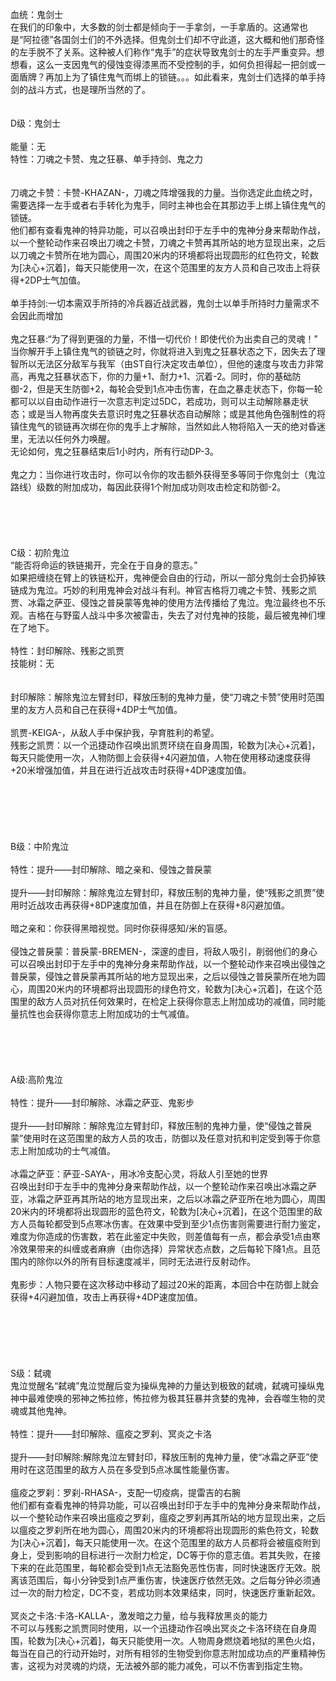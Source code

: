 <title>鬼剑士</title>
<meta name="GENERATOR" content="WinCHM">
<meta http-equiv="Content-Type" content="text/html; charset=gb2312">
<br>血统：鬼剑士
<br>在我们的印象中，大多数的剑士都是倾向于一手拿剑，一手拿盾的。这通常也是“阿拉德”各国剑士们的不外选择。但鬼剑士们却不守此道，这大概和他们那奇怪的左手脱不了关系。这种被人们称作“鬼手”的症状导致鬼剑士的左手严重变异。想想看，这么一支因鬼气的侵蚀变得漆黑而不受控制的手，如何负担得起一把剑或一面盾牌？再加上为了镇住鬼气而绑上的锁链。。。如此看来，鬼剑士们选择的单手持剑的战斗方式，也是理所当然的了。
<br> 
<br> 
<br>D级：鬼剑士
<br>
<br>能量：无
<br>特性：刀魂之卡赞、鬼之狂暴、单手持剑、鬼之力
<br>
<br> 
<br>刀魂之卡赞：卡赞-KHAZAN-，刀魂之阵增强我的力量。当你选定此血统之时，需要选择一左手或者右手转化为鬼手，同时主神也会在其那边手上绑上镇住鬼气的锁链。
<br>他们都有查看鬼神的特异功能，可以召唤出封印于左手中的鬼神分身来帮助作战，以一个整轮动作来召唤出刀魂之卡赞，刀魂之卡赞再其所站的地方显现出来，之后以刀魂之卡赞所在地为圆心，周围20米内的环境都将出现圆形的红色符文，轮数为[决心+沉着]，每天只能使用一次，在这个范围里的友方人员和自己攻击上将获得+2DP士气加值。
<br> 
<br>单手持剑:一切本需双手所持的冷兵器近战武器，鬼剑士以单手所持时力量需求不会因此而增加
<br> 
<br>鬼之狂暴:“为了得到更强的力量，不惜一切代价！即使代价为出卖自己的灵魂！”
<br>当你解开手上镇住鬼气的锁链之时，你就将进入到鬼之狂暴状态之下，因失去了理智所以无法区分敌军与我军（由ST自行决定攻击单位），但他的速度与攻击力非常高，再鬼之狂暴状态下，你的力量+1、耐力+1、沉着-2。同时，你的基础防御-2，但是天生防御+2，每轮会受到1点冲击伤害，在血之暴走状态下，你每一轮都可以以自由动作进行一次意志判定过5DC，若成功，则可以主动解除暴走状态；或是当人物再度失去意识时鬼之狂暴状态自动解除；或是其他角色强制性的将镇住鬼气的锁链再次绑在你的鬼手上才解除，当然如此人物将陷入一天的绝对昏迷里，无法以任何外力唤醒。
<br>无论如何，鬼之狂暴结束后1小时内，所有行动DP-3。
<br> 
<br>鬼之力：当你进行攻击时，你可以令你的攻击额外获得至多等同于你鬼剑士（鬼泣路线）级数的附加成功，每因此获得1个附加成功则攻击检定和防御-2。
<br> 
<br> 
<br> 
<br> 
<br> 
<br>C级：初阶鬼泣
<br>“能否将命运的铁链揭开，完全在于自身的意志。”
<br>如果把缠绕在臂上的铁链松开，鬼神便会自由的行动，所以一部分鬼剑士会扔掉铁链成为鬼泣。巧妙的利用鬼神会对战斗有利。神官吉格将刀魂之卡赞、残影之凯贾、冰霜之萨亚、侵蚀之普戾蒙等鬼神的使用方法传播给了鬼泣。鬼泣最终也不乐观。吉格在与野蛮人战斗中多次被雷击，失去了对付鬼神的技能，最后被鬼神们埋在了地下。
<br>
<br>特性：封印解除、残影之凯贾
<br>技能树：无
<br>
<br> 
<br>封印解除：解除鬼泣左臂封印，释放压制的鬼神力量，使“刀魂之卡赞”使用时范围里的友方人员和自己在获得+4DP士气加值。
<br> 
<br>凯贾-KEIGA-，从敌人手中保护我，孕育胜利的希望。
<br>残影之凯贾：以一个迅捷动作召唤出凯贾环绕在自身周围，轮数为[决心+沉着]，每天只能使用一次，人物防御上会获得+4闪避加值，人物在使用移动速度获得+20米增强加值，并且在进行近战攻击时获得+4DP速度加值。
<br> 
<br> 
<br> 
<br> 
<br> 
<br> 
<br>B级：中阶鬼泣
<br>
<br>特性：提升——封印解除、暗之亲和、侵蚀之普戾蒙
<br> 
<br>提升——封印解除：解除鬼泣左臂封印，释放压制的鬼神力量，使“残影之凯贾”使用时近战攻击再获得+8DP速度加值，并且在防御上在获得+8闪避加值。
<br> 
<br>暗之亲和：你获得黑暗视觉。同时你获得感知/米的盲感。
<br> 
<br>侵蚀之普戾蒙：普戾蒙-BREMEN-，深邃的虚目，将敌人吸引，削弱他们的身心
<br>可以召唤出封印于左手中的鬼神分身来帮助作战，以一个整轮动作来召唤出侵蚀之普戾蒙，侵蚀之普戾蒙再其所站的地方显现出来，之后以侵蚀之普戾蒙所在地为圆心，周围20米内的环境都将出现圆形的绿色符文，轮数为[决心+沉着]，在这个范围里的敌方人员对抗任何效果时，在检定上获得你意志上附加成功的减值，同时能量抗性也会获得你意志上附加成功的士气减值。
<br> 
<br> 
<br> 
<br> 
<br> 
<br>A级:高阶鬼泣
<br>
<br>特性：提升——封印解除、冰霜之萨亚、鬼影步
<br> 
<br>提升——封印解除：解除鬼泣左臂封印，释放压制的鬼神力量，使“侵蚀之普戾蒙”使用时在这范围里的敌方人员的攻击，防御以及任意对抗和判定受到等于你意志上附加成功的士气减值。
<br> 
<br>冰霜之萨亚：萨亚-SAYA-，用冰冷支配心灵，将敌人引至她的世界
<br>召唤出封印于左手中的鬼神分身来帮助作战，以一个整轮动作来召唤出冰霜之萨亚，冰霜之萨亚再其所站的地方显现出来，之后以冰霜之萨亚所在地为圆心，周围20米内的环境都将出现圆形的蓝色符文，轮数为[决心+沉着]，在这个范围里的敌方人员每轮都受到5点寒冰伤害。在效果中受到至少1点伤害则需要进行耐力鉴定，难度为你造成的伤害数，若在此鉴定中失败，则差值每有一点，都会承受1点由寒冷效果带来的纠缠或者麻痹（由你选择）异常状态点数，之后每轮下降1点。且范围内的除你以外的所有目标速度减半，同时无法进行反射动作。
<br> 
<br>鬼影步：人物只要在这次移动中移动了超过20米的距离，本回合中在防御上就会获得+4闪避加值，攻击上再获得+4DP速度加值。
<br> 
<br> 
<br> 
<br> 
<br> 
<br> 
<br>S级：弑魂
<br>鬼泣觉醒名“弑魂”鬼泣觉醒后变为操纵鬼神的力量达到极致的弑魂，弑魂可操纵鬼神中最难使唤的邪神之怖拉修，怖拉修为极其狂暴并贪婪的鬼神，会吞噬生物的灵魂或其他鬼神。
<br>
<br>特性：提升——封印解除、瘟疫之罗刹、冥炎之卡洛
<br> 
<br>提升——封印解除:解除鬼泣左臂封印，释放压制的鬼神力量，使“冰霜之萨亚”使用时在这范围里的敌方人员在多受到5点冰属性能量伤害。
<br> 
<br>瘟疫之罗刹：罗刹-RHASA-，支配一切疫病，提雷吉的右腕
<br>他们都有查看鬼神的特异功能，可以召唤出封印于左手中的鬼神分身来帮助作战，以一个整轮动作来召唤出瘟疫之罗刹，瘟疫之罗刹再其所站的地方显现出来，之后以瘟疫之罗刹所在地为圆心，周围20米内的环境都将出现圆形的紫色符文，轮数为[决心+沉着]，每天只能使用一次。在这个范围里的敌方人员都将会被瘟疫附到身上，受到影响的目标进行一次耐力检定，DC等于你的意志值。若其失败，在接下来的在此范围里，每轮都会受到1点无法豁免恶性伤害，同时快速医疗无效。脱离该范围后，每小分钟受到1点严重伤害，快速医疗依然无效。之后每分钟必须通过一次的耐力检定，DC不变，若成功则本效果结束，同时，快速医疗重新起效。
<br> 
<br>冥炎之卡洛:卡洛-KALLA-，激发暗之力量，给与我释放黑炎的能力
<br>不可以与残影之凯贾同时使用，以一个迅捷动作召唤出冥炎之卡洛环绕在自身周围，轮数为[决心+沉着]，每天只能使用一次。人物周身燃烧着地狱的黑色火焰，每当在自己的行动开始时，对所有相邻的生物受到你意志附加成功点的严重精神伤害，这视为对灵魂的灼烧，无法被外部的能力减免，可以不伤害到指定生物。